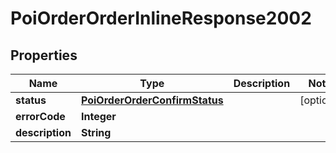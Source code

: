 # PoiOrderOrderInlineResponse2002

## Properties
Name | Type | Description | Notes
------------ | ------------- | ------------- | -------------
**status** | [**PoiOrderOrderConfirmStatus**](PoiOrderOrderConfirmStatus.md) |  |  [optional]
**errorCode** | **Integer** |  | 
**description** | **String** |  | 
